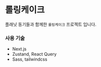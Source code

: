 # 롤링케이크

플래닛 동기들과 함께한 `롤링케이크` 프로젝트 입니다.

### 사용 기술

-   Next.js
-   Zustand, React Query
-   Sass, tailwindcss
